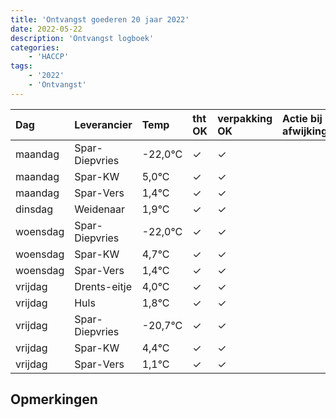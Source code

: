 ```yaml
---
title: 'Ontvangst goederen 20 jaar 2022'
date: 2022-05-22
description: 'Ontvangst logboek'
categories:
    - 'HACCP'
tags:
    - '2022'
    - 'Ontvangst'
---
```

| Dag | Leverancier | Temp | tht OK | verpakking OK | Actie bij afwijking | Controle door |
|:---|:---|:---|:---|:---|:---|:---|
| maandag | Spar-Diepvries | -22,0°C | &check; | &check; | | DPater |
| maandag | Spar-KW | 5,0°C | &check; | &check; | | DPater |
| maandag | Spar-Vers | 1,4°C | &check; | &check; | | DPater |
| dinsdag | Weidenaar | 1,9°C | &check; | &check; | | DPater |
| woensdag | Spar-Diepvries | -22,0°C | &check; | &check; | | WPater |
| woensdag | Spar-KW | 4,7°C | &check; | &check; | | WPater |
| woensdag | Spar-Vers | 1,4°C | &check; | &check; | | WPater |
| vrijdag | Drents-eitje | 4,0°C | &check; | &check; | | WPater |
| vrijdag | Huls | 1,8°C | &check; | &check; | | WPater |
| vrijdag | Spar-Diepvries | -20,7°C | &check; | &check; | | WPater |
| vrijdag | Spar-KW | 4,4°C | &check; | &check; | | WPater |
| vrijdag | Spar-Vers | 1,1°C | &check; | &check; | | WPater |

## Opmerkingen


